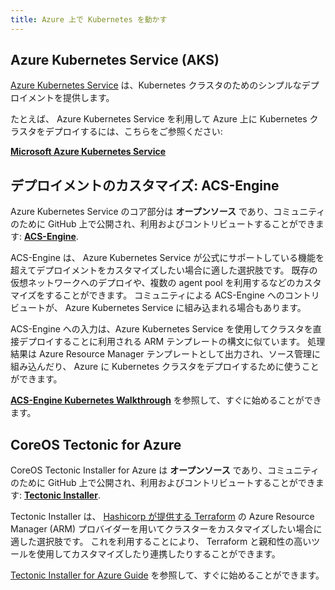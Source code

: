 ```yaml
---
title: Azure 上で Kubernetes を動かす
---
```


## Azure Kubernetes Service (AKS)

[Azure Kubernetes Service](https://azure.microsoft.com/ja-jp/services/kubernetes-service/) は、Kubernetes クラスタのためのシンプルなデプロイメントを提供します。

たとえば、 Azure Kubernetes Service を利用して Azure 上に Kubernetes クラスタをデプロイするには、こちらをご参照ください:

**[Microsoft Azure Kubernetes Service](https://docs.microsoft.com/ja-jp/azure/aks/intro-kubernetes)**

## デプロイメントのカスタマイズ: ACS-Engine

Azure Kubernetes Service のコア部分は **オープンソース** であり、コミュニティのために GitHub 上で公開され、利用およびコントリビュートすることができます: **[ACS-Engine](https://github.com/Azure/acs-engine)**.

ACS-Engine は、 Azure Kubernetes Service が公式にサポートしている機能を超えてデプロイメントをカスタマイズしたい場合に適した選択肢です。
既存の仮想ネットワークへのデプロイや、複数の agent pool を利用するなどのカスタマイズをすることができます。
コミュニティによる ACS-Engine へのコントリビュートが、 Azure Kubernetes Service に組み込まれる場合もあります。

ACS-Engine への入力は、Azure Kubernetes Service を使用してクラスタを直接デプロイすることに利用される ARM テンプレートの構文に似ています。
処理結果は Azure Resource Manager テンプレートとして出力され、ソース管理に組み込んだり、 Azure に Kubernetes クラスタをデプロイするために使うことができます。

**[ACS-Engine Kubernetes Walkthrough](https://github.com/Azure/acs-engine/blob/master/docs/kubernetes.md)** を参照して、すぐに始めることができます。

## CoreOS Tectonic for Azure

CoreOS Tectonic Installer for Azure は **オープンソース** であり、コミュニティのために GitHub 上で公開され、利用およびコントリビュートすることができます: **[Tectonic Installer](https://github.com/coreos/tectonic-installer)**.

Tectonic Installer は、 [Hashicorp が提供する Terraform](https://www.terraform.io/docs/providers/azurerm/) の Azure Resource Manager (ARM) プロバイダーを用いてクラスターをカスタマイズしたい場合に適した選択肢です。
これを利用することにより、 Terraform と親和性の高いツールを使用してカスタマイズしたり連携したりすることができます。

[Tectonic Installer for Azure Guide](https://coreos.com/tectonic/docs/latest/install/azure/azure-terraform.html) を参照して、すぐに始めることができます。
